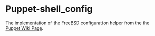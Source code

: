 # Puppet-shell_config

The implementation of the FreeBSD configuration helper from the the [Puppet
Wiki Page](http://projects.puppetlabs.com/projects/1/wiki/Puppet_Free_Bsd).
